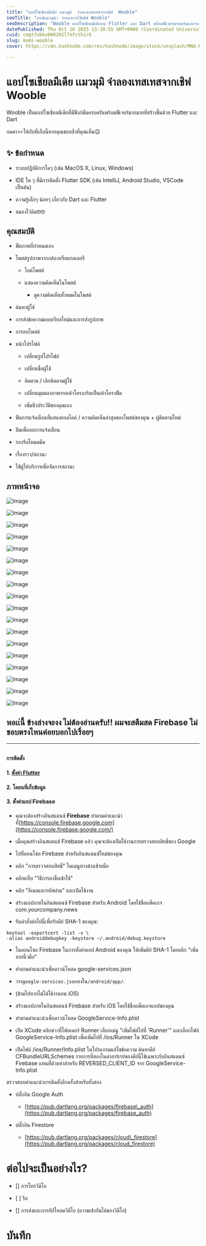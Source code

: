 ```yaml
---
title: "แอปโซเชียลมีเดีย เเมวมุมิ  จำลองเทสเทสจากเชิฟ  Wooble"
seoTitle: "แอปแมวมุมิ: จำลองการใช้เชิฟ Wooble"
seoDescription: "Wooble แอปโซเชียลมีเดียบน Flutter และ Dart พร้อมฟีเจอร์ครบครันและรองรับโหมดมืด ทดลองใช้เลย!"
datePublished: Thu Oct 16 2025 13:10:55 GMT+0000 (Coordinated Universal Time)
cuid: cmgtfubbu000202l7efcthir6
slug: mumi-wooble
cover: https://cdn.hashnode.com/res/hashnode/image/stock/unsplash/MNd-Rka1o0Q/upload/21d792fe3303e2e890b7e4c854dbe957.jpeg

---
```


# **แอปโซเชียลมีเดีย เเมวมุมิ จำลองเทสเทสจากเชิฟ** Wooble

Wooble เป็นแอปโซเชียลมีเดียที่มีฟังก์ชันครบครันพร้อมฟีเจอร์มากมายที่สร้างขึ้นด้วย Flutter และ Dart

กดดาว⭐ให้กับที่เก็บนี้หากคุณชอบสิ่งที่คุณเห็น😉

## **✨ ข้อกำหนด**

* ระบบปฏิบัติการใดๆ (เช่น MacOS X, Linux, Windows)
    
* IDE ใด ๆ ที่มีการติดตั้ง Flutter SDK (เช่น IntelliJ, Android Studio, VSCode เป็นต้น)
    
* ความรู้เล็กๆ น้อยๆ เกี่ยวกับ Dart และ Flutter
    
* สมองไว้คิด🤓🤓
    

## **คุณสมบัติ**

* ฟีดภาพที่กำหนดเอง
    
* โพสต์รูปภาพจากกล้องหรือแกลเลอรี
    
    * ไลค์โพสต์
        
    * แสดงความคิดเห็นในโพสต์
        
        * ดูความคิดเห็นทั้งหมดในโพสต์
            
* ค้นหาผู้ใช้
    
* การส่งข้อความแบบเรียลไทม์และการส่งรูปภาพ
    
* การลบโพสต์
    
* หน้าโปรไฟล์
    
    * เปลี่ยนรูปโปรไฟล์
        
    * เปลี่ยนชื่อผู้ใช้
        
    * ติดตาม / เลิกติดตามผู้ใช้
        
    * เปลี่ยนมุมมองภาพจากเค้าโครงกริดเป็นเค้าโครงฟีด
        
    * เพิ่มชีวประวัติของคุณเอง
        
* ฟีดการแจ้งเตือนที่แสดงยอดไลค์ / ความคิดเห็นล่าสุดของโพสต์ของคุณ + ผู้ติดตามใหม่
    
* ปัดเพื่อลบการแจ้งเตือน
    
* รองรับโหมดมืด
    
* เรื่องราว/สถานะ
    
* ใช้ผู้ให้บริการเพื่อจัดการสถานะ
    

## **ภาพหน้าจอ**

![Image](https://github.com/CharlyKeleb/SocialMedia-App/raw/main/ss/w1.png)

![Image](https://github.com/CharlyKeleb/SocialMedia-App/raw/main/ss/w2.png)

![Image](https://github.com/CharlyKeleb/SocialMedia-App/raw/main/ss/w3.png)

![Image](https://github.com/CharlyKeleb/SocialMedia-App/raw/main/ss/w4.png)

![Image](https://github.com/CharlyKeleb/SocialMedia-App/raw/main/ss/w5.png)

![Image](https://github.com/CharlyKeleb/SocialMedia-App/raw/main/ss/w6.png)

![Image](https://github.com/CharlyKeleb/SocialMedia-App/raw/main/ss/w7.png)

![Image](https://github.com/CharlyKeleb/SocialMedia-App/raw/main/ss/w8.png)

![Image](https://github.com/CharlyKeleb/SocialMedia-App/raw/main/ss/w9.png)

![Image](https://github.com/CharlyKeleb/SocialMedia-App/raw/main/ss/w10.png)

![Image](https://github.com/CharlyKeleb/SocialMedia-App/raw/main/ss/w11.png)

![Image](https://github.com/CharlyKeleb/SocialMedia-App/raw/main/ss/w12.png)

![Image](https://github.com/CharlyKeleb/SocialMedia-App/raw/main/ss/w13.png)

![Image](https://github.com/CharlyKeleb/SocialMedia-App/raw/main/ss/w14.png)

![Image](https://github.com/CharlyKeleb/SocialMedia-App/raw/main/ss/w15.png)

![Image](https://github.com/CharlyKeleb/SocialMedia-App/raw/main/ss/w16.png)

![Image](https://github.com/CharlyKeleb/SocialMedia-App/raw/main/ss/w17.png)

![Image](https://github.com/CharlyKeleb/SocialMedia-App/raw/main/ss/w18.png)

## พอเเ่นี้ ข้างล่างจะงง ไม่ต้องอ่านครับ!! ผมจะสตีมสด **Firebase ไม่ชอบตรงไหนค่อยบอกไปเรื่อยๆ**

---

##   
  
  
**การติดตั้ง**

#### **1\.** [**ตั้งค่า Flutter**](https://flutter.dev/docs/get-started/install)

#### **2\. โคลนที่เก็บข้อมูล**

#### **3\. ตั้งค่าแอป Firebase**

* คุณจะต้องสร้างอินสแตนซ์ **Firebase** ทำตามคำแนะนำที่[https://console.firebase.google.com](https://console.firebase.google.com/)
    
* เมื่อคุณสร้างอินสแตนซ์ Firebase แล้ว คุณจะต้องเปิดใช้งานการตรวจสอบสิทธิ์ของ Google
    

* ไปที่คอนโซล Firebase สำหรับอินสแตนซ์ใหม่ของคุณ
    
* คลิก "การตรวจสอบสิทธิ์" ในเมนูทางด้านซ้ายมือ
    
* คลิกแท็บ "วิธีการลงชื่อเข้าใช้"
    
* คลิก "อีเมลและรหัสผ่าน" และเปิดใช้งาน
    
* สร้างแอปภายในอินสแตนซ์ Firebase สำหรับ Android โดยใช้ชื่อแพ็คเกจ com.yourcompany.news
    
* รันคำสั่งต่อไปนี้เพื่อรับคีย์ SHA-1 ของคุณ:
    

```plaintext
keytool -exportcert -list -v \
-alias androiddebugkey -keystore ~/.android/debug.keystore
```

* ในคอนโซล Firebase ในการตั้งค่าแอป Android ของคุณ ให้เพิ่มคีย์ SHA-1 โดยคลิก "เพิ่มลายนิ้วมือ"
    
* ทำตามคำแนะนำเพื่อดาวน์โหลด google-services.json
    
* วาง`google-services.json`ลงใน`/android/app/`.
    

* (ข้ามไปหากไม่ได้ใช้งานบน iOS)
    

* สร้างแอปภายในอินสแตนซ์ Firebase สำหรับ iOS โดยใช้ชื่อแพ็คเกจแอปของคุณ
    
* ทำตามคำแนะนำเพื่อดาวน์โหลด GoogleService-Info.plist
    
* เปิด XCode คลิกขวาที่โฟลเดอร์ Runner เลือกเมนู "เพิ่มไฟล์ไปที่ 'Runner'" และเลือกไฟล์ GoogleService-Info.plist เพื่อเพิ่มไปที่ /ios/Runner ใน XCode
    
* เปิดไฟล์ /ios/Runner/Info.plist ในโปรแกรมแก้ไขข้อความ ค้นหาคีย์ CFBundleURLSchemes รายการที่สองในค่าอาร์เรย์ของคีย์นี้ใช้เฉพาะกับอินสแตนซ์ Firebase แทนที่ด้วยค่าสำหรับ REVERSED\_CLIENT\_ID จาก GoogleService-Info.plist
    

ตรวจสอบคำแนะนำการติดตั้งอีกครั้งสำหรับทั้งสอง

* ปลั๊กอิน Google Auth
    
    * [https://pub.dartlang.org/packages/firebase\_auth](https://pub.dartlang.org/packages/firebase_auth)
        
* ปลั๊กอิน Firestore
    
    * [https://pub.dartlang.org/packages/cloud\_firestore](https://pub.dartlang.org/packages/cloud_firestore)
        

# **ต่อไปจะเป็นอย่างไร?**

* \[\] การโทรวิดีโอ
    
* \[ \] รีล
    
* \[\] การส่งและการอัปโหลดวิดีโอ (ความเข้ากันได้ของวิดีโอ)
    

# **บันทึก**